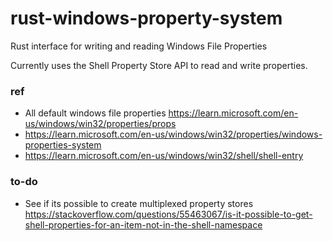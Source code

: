 # rust-windows-property-system
Rust interface for writing and reading Windows File Properties

Currently uses the Shell Property Store API to read and write properties.

### ref
- All default windows file properties https://learn.microsoft.com/en-us/windows/win32/properties/props
- https://learn.microsoft.com/en-us/windows/win32/properties/windows-properties-system
- https://learn.microsoft.com/en-us/windows/win32/shell/shell-entry

### to-do
- See if its possible to create multiplexed property stores https://stackoverflow.com/questions/55463067/is-it-possible-to-get-shell-properties-for-an-item-not-in-the-shell-namespace
